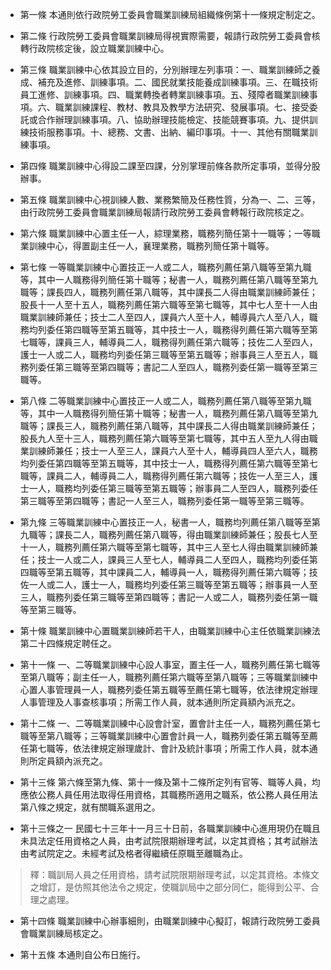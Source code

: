 * 第一條 本通則依行政院勞工委員會職業訓練局組織條例第十一條規定制定之。

* 第二條 行政院勞工委員會職業訓練局得視實際需要，報請行政院勞工委員會核轉行政院核定後，設立職業訓練中心。

* 第三條 職業訓練中心依其設立目的，分別辦理左列事項：一、職業訓練師之養成、補充及進修、訓練事項。二、國民就業技能養成訓練事項。三、在職技術員工進修、訓練事項。四、職業轉換者轉業訓練事項。五、殘障者職業訓練事項。六、職業訓練課程、教材、教具及教學方法研究、發展事項。七、接受委託或合作辦理訓練事項。八、協助辦理技能檢定、技能競賽事項。九、提供訓練技術服務事項。十、總務、文書、出納、編印事項。十一、其他有關職業訓練事項。

* 第四條 職業訓練中心得設二課至四課，分別掌理前條各款所定事項，並得分股辦事。

* 第五條 職業訓練中心視訓練人數、業務繁簡及任務性質，分為一、二、三等，由行政院勞工委員會職業訓練局報請行政院勞工委員會轉報行政院核定之。

* 第六條 職業訓練中心置主任一人，綜理業務，職務列簡任第十一職等；一等職業訓練中心，得置副主任一人，襄理業務，職務列簡任第十職等。

* 第七條 一等職業訓練中心置技正一人或二人，職務列薦任第八職等至第九職等，其中一人職務得列簡任第十職等；秘書一人，職務列薦任第八職等至第九職等；課長四人，職務列薦任第八職等，其中課長二人得由職業訓練師兼任；股長十一人至十五人，職務列薦任第六職等至第七職等，其中七人至十一人由職業訓練師兼任；技士二人至四人，課員六人至十人，輔導員六人至八人，職務均列委任第四職等至第五職等，其中技士一人，職務得列薦任第六職等至第七職等，課員三人，輔導員二人，職務得列薦任第六職等；技佐二人至四人，護士一人或二人，職務均列委任第三職等至第五職等；辦事員三人至五人，職務列委任第三職等至第四職等；書記二人至四人，職務列委任第一職等至第三職等。

* 第八條 二等職業訓練中心置技正一人或二人，職務列薦任第八職等至第九職等，其中一人職務得列簡任第十職等；秘書一人，職務列薦任第八職等至第九職等；課長三人，職務列薦任第八職等，其中課長二人得由職業訓練師兼任；股長九人至十三人，職務列薦任第六職等至第七職等，其中五人至九人得由職業訓練師兼任；技士一人至三人，課員六人至十人，輔導員四人至六人，職務均列委任第四職等至第五職等，其中技士一人，職務得列薦任第六職等至第七職等，課員二人，輔導員二人，職務得列薦任第六職等；技佐一人至三人，護士一人，職務均列委任第三職等至第五職等；辦事員二人至四人，職務列委任第三職等至第四職等；書記一人至三人，職務列委任第一職等至第三職等。

* 第九條 三等職業訓練中心置技正一人，秘書一人，職務均列薦任第八職等至第九職等；課長二人，職務列薦任第八職等，得由職業訓練師兼任；股長七人至十一人，職務列薦任第六職等至第七職等，其中三人至七人得由職業訓練師兼任；技士一人或二人，課員三人至七人，輔導員二人至四人，職務均列委任第四職等至第五職等，其中課員二人，輔導員一人，職務得列薦任第六職等；技佐一人或二人，護士一人，職務均列委任第三職等至第五職等；辦事員一人至三人，職務列委任第三職等至第四職等；書記一人或二人，職務列委任第一職等至第三職等。

* 第十條 職業訓練中心置職業訓練師若干人，由職業訓練中心主任依職業訓練法第二十四條規定聘任之。

* 第十一條 一、二等職業訓練中心設人事室，置主任一人，職務列薦任第七職等至第八職等；副主任一人，職務列薦任第六職等至第八職等；三等職業訓練中心置人事管理員一人，職務列委任第五職等至薦任第七職等，依法律規定辦理人事管理及人事查核事項；所需工作人員，就本通則所定員額內派充之。

* 第十二條 一、二等職業訓練中心設會計室，置會計主任一人，職務列薦任第七職等至第八職等；三等職業訓練中心置會計員一人，職務列委任第五職等至薦任第七職等，依法律規定辦理歲計、會計及統計事項；所需工作人員，就本通則所定員額內派充之。

* 第十三條 第六條至第九條、第十一條及第十二條所定列有官等、職等人員，均應依公務人員任用法取得任用資格，其職務所適用之職系，依公務人員任用法第八條之規定，就有關職系選用之。

* 第十三條之一 民國七十三年十一月三十日前，各職業訓練中心進用現仍在職且未具法定任用資格之人員，由考試院限期辦理考試，以定其資格；其考試辦法由考試院定之。未經考試及格者得繼續任原職至離職為止。

> 釋：職訓局人員之任用資格，請考試院限期辦理考試，以定其資格。本條文之增訂，是仿照其他法令之規定，使職訓局中之部分同仁，能得到公平、合理之處理。

* 第十四條 職業訓練中心辦事細則，由職業訓練中心擬訂，報請行政院勞工委員會職業訓練局核定之。

* 第十五條 本通則自公布日施行。


